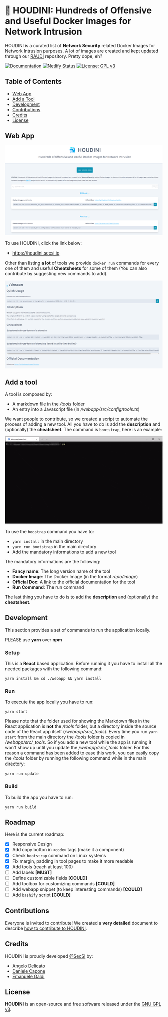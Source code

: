 # 🐳 HOUDINI: Hundreds of Offensive and Useful Docker Images for Network Intrusion
HOUDINI is a curated list of **Network Security** related Docker Images for Network Intrusion purposes. A lot of images are created and kept updated through our [RAUDI](https://github.com/cybersecsi/RAUDI) repository. Pretty dope, eh?

[![Documentation](https://img.shields.io/badge/Documentation-complete-green.svg?style=flat)](https://github.com/cybersecsi/HOUDINI/blob/main/README.md)
[![Netlify Status](https://api.netlify.com/api/v1/badges/f8b06b7e-bdc6-4af8-aba9-f32e1132cd25/deploy-status)](https://app.netlify.com/sites/houdini/deploys)
[![License: GPL v3](https://img.shields.io/badge/License-GPLv3-blue.svg)](https://github.com/cybersecsi/HOUDINI/blob/main/LICENSE)

## Table of Contents
  - [Web App](#web-app)
  - [Add a Tool](#add-a-tool)
  - [Development](#development)
  - [Contributions](#contributions)
  - [Credits](#credits)
  - [License](#license)

## Web App
<p align="center">
  <img src="docs/houdini-home.png">
</p>

To use HOUDINI, click the link below: 
- https://houdini.secsi.io

Other than listing **a lot** of tools we provide ``docker run`` commands for every one of them and useful **Cheatsheets** for some of them (You can also contribute by suggesting new commands to add). 

<p align="center">
  <img src="docs/houdini-cheatsheet.png">
</p>

## Add a tool
A tool is composed by:
- A markdown file in the */tools* folder
- An entry into a Javascript file (in */webapp/src/config/tools.ts*)

We want people to contribute, so we created a script to automate the process of adding a new tool. All you have to do is add the **description** and (optionally) the **cheatsheet**. The command is ``bootstrap``, here is an example:
<p align="center">
  <img src="docs/bootstrap.gif">
</p>

To use the ``boostrap`` command you have to:
- ``yarn install`` in the main directory
- ``yarn run bootstrap`` in the main directory
- Add the mandatory informations to add a new tool

The mandatory informations are the following:
- **Fancy name**: The long version name of the tool
- **Docker Image**: The Docker Image (in the format *repo/image*)
- **Official Doc**: A link to the official documentation for the tool
- **Run Command**: The run command

The last thing you have to do is to add the **description** and (optionally) the **cheatsheet**.

## Development
This section provides a set of commands to run the application locally. 

PLEASE use **yarn** over **npm**

### Setup
This is a **React** based application. Before running it you have to install all the needed packages with the following command:
```
yarn install && cd ./webapp && yarn install
```

### Run
To execute the app locally you have to run:
```
yarn start
```

Please note that the folder used for showing the Markdown files in the React application is **not** the */tools* folder, but a directory inside the source code of the React app itself (*/webapp/src/_tools*). Every time you run ``yarn start`` from the main directory the */tools* folder is copied in */webapp/src/_tools*. So if you add a new tool while the app is running it won't show up until you update the */webapp/src/_tools* folder. For this reason a command has been added to ease this work, you can easily copy the */tools* folder by running the following command while in the main directory:
```
yarn run update
```

### Build
To build the app you have to run:
```
yarn run build
```

## Roadmap
Here is the current roadmap:
- [x] Responsive Design
- [x] Add copy botton in ``<code>`` tags (make it a component)
- [x] Check ``bootstrap`` command on Linux systems
- [x] Fix margin, padding in tool pages to make it more readable
- [x] Add tools (reach at least 100)
- [ ] Add labels **[MUST]**
- [ ] Define customizable fields **[COULD]**
- [ ] Add toolbox for customizing commands **[COULD]**
- [ ] Add webapp snippet (to keep interesting commands) **[COULD]**
- [ ] Add ``bashify`` script **[COULD]**

## Contributions
Everyone is invited to contribute!
We created a **very detailed** document to describe [how to contribute to HOUDINI](https://github.com/cybersecsi/HOUDINI/blob/main/CONTRIBUTING.md).

## Credits
HOUDINI is proudly developed [@SecSI](https://secsi.io) by:
- [Angelo Delicato](https://github.com/thelicato)
- [Daniele Capone](https://github.com/daniele-capone)
- [Emanuele Galdi](https://github.com/emalderson)

## License
**HOUDINI** is an open-source and free software released under the [GNU GPL v3](/LICENSE).